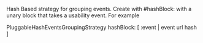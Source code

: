 Hash Based strategy for grouping events.
Create with #hashBlock:  with a unary block that takes a usability event.
For example

PluggableHashEventsGroupingStrategy hashBlock: [ :event | event url hash ]